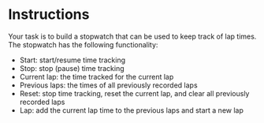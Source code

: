 # Instructions

Your task is to build a stopwatch that can be used to keep track of lap times.
The stopwatch has the following functionality:

- Start: start/resume time tracking
- Stop: stop (pause) time tracking
- Current lap: the time tracked for the current lap
- Previous laps: the times of all previously recorded laps
- Reset: stop time tracking, reset the current lap, and clear all previously recorded laps
- Lap: add the current lap time to the previous laps and start a new lap
